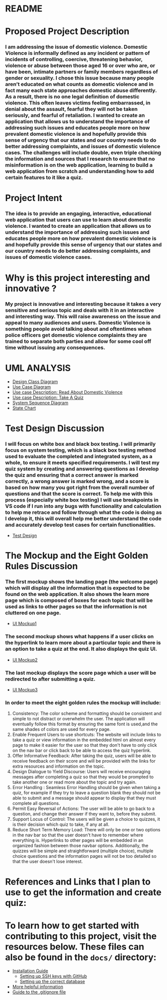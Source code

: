 # README

# Proposed Project Description

### I am addressing the issue of domestic violence. Domestic Violence is informally defined as any incident or pattern of incidents of controlling, coercive, threatening behavior, violence or abuse between those aged 16 or over who are, or have been, intimate partners or family members regardless of gender or sexuality. I chose this issue because many people aren’t educated on what counts as domestic violence and in fact many each state approaches domestic abuse differently. As a result, there is no one legal definition of domestic violence. This often leaves victims feeling embarrassed, in denial about the assault, fearful they will not be taken seriously, and fearful of retaliation. I wanted to create an application that allows us to understand the importance of addressing such issues and educates people more on how prevalent domestic violence is and hopefully provide this sense of urgency that our states and our country needs to do better addressing complaints, and issues of domestic violence cases. The challenges will include double, even triple checking the information and sources that I research to ensure that no misinformation is on the web application, learning to build a web application from scratch and understanding how to add certain features to it like a quiz.  

# Project Intent 

### The idea is to provide an engaging, interactive, educational web application that users can use to learn about domestic violence. I wanted to create an application that allows us to understand the importance of addressing such issues and educates people more on how prevalent domestic violence is and hopefully provide this sense of urgency that our states and our country needs to do better addressing complaints, and issues of domestic violence cases. 

# Why is this project interesting and innovative ? 

### My project is innovative and interesting because it takes a very sensitive and serious topic and deals with it in an interactive and interesting way. This will raise awareness on the issue and appeal to many audiences and users. Domestic Violence is something people avoid talking about and oftentimes when police officers get domestic violence complaints they are trained to separate both parties and allow for some cool off time without issuing any consequences. 


# UML ANALYSIS 

* [Design Class Diagram](docs/Design_Class_Diagram.jpeg)
* [Use Case Diagram](docs/Use_Case_Diagram.jpeg)
* [Use case Description: Read About Domestic Violence](docs/Use_Case_Description1.jpeg)
* [Use case Description: Take A Quiz](docs/Use_Case_Description2.jpeg)
* [System Sequence Diagram](docs/System_Sequence_Diagram.jpeg)
* [State Chart](docs/State_Chart.jpeg)

# Test Design Discussion

### I will focus on white box and black box testing. I will primarily focus on system testing, which is a black box testing method used to evaluate the completed and integrated system, as a whole, to ensure it meets specified requirements. I will test my quiz system by creating and answering questions as I develop the quiz and ensuring that a correct answer is marked correctly, a wrong answer is marked wrong, and a score is based on how many you got right from the overall number of questions and that the score is correct. To help me with this process (especially white box testing) I will use breakpoints in VS code if I run into any bugs with functionality and calculation to help me retrace and follow through what the code is doing as I develop it, this will overall help me better understand the code and accurately develop test cases for certain functionalities. 

* [Test Design](docs/Test_Design.jpeg)


# The Mockup and the Eight Golden Rules Discussion
### The first mockup shows the landing page (the welcome page) which will display all the information that is expected to be found on the web application. It also shows the learn more page which is composed of boxes for each topic that will be used as links to other pages so that the information is not cluttered on one page. 
  * [UI Mockup1](docs/UI_Mockup1.jpg)
### The second mockup shows what happens if a user clicks on the hyperlink to learn more about a particular topic and there is an option to take a quiz at the end. It also displays the quiz UI. 
  * [UI Mockup2](docs/UI_Mockup2.jpg)

### The last mockup displays the score page which a user will be redirected to after submitting a quiz. 

  * [UI Mockup3](docs/UI_Mockup2.jpg)

### In order to meet the eight golden rules the mockup will include: 

1. Consistency: The color scheme and formatting should be consistent and simple to not distract or overwhelm the user. The application will eventually follow this format by ensuring the same font is used,and the same shades of colors are used for every page.
2. Enable Frequent Users to use shortcuts: The website will include links to take a quiz or view information in the embedded html on almost every page to make it easier for the user so that they don't have to only click on the nav bar or click back to be able to access the quiz hyperlink.
3. Offer Informative Feedback: After taking the quiz, users will be able to receive feedback on their score and will be provided with the links for extra resources and information on the topic.
4. Design Dialogue to Yield Discourse:  Users will receive encouraging messages after completing a quiz so that they would be prompted to take another one or read more about the topic and try again.
5. Error Handling : Seamless Error Handling should be given when taking a quiz, for example if they try to leave a question blank they should not be able to submit and a message should appear to display that they must complete all questions.
6. Permit Easy Reversal of Actions: The user will be able to go back to a question, and change their answer if they want to, before they submit.
7. Support Locus of Control: The users will be given a choice to quizzes, it is their decision which quiz to take, if any at all.
8. Reduce Short Term Memory Load: There will only be one or two options in the nav bar so that the user doesn't have to remember where everything is. Hyperlinks to other pages will be embedded in an organized fashion between those navbar options. Additionally, the quizzes will be simple and straightforward (multiple choice), multiple choice questions and the information pages will not be too detailed so that the user doesn't lose interest.


# References and Links that I plan to use to get the information and create quiz: 



# To learn how to get started with contributing to this project, visit the resources below. These files can also be found in the `docs/` directory:

* [Installation Guide](docs/Installation_Guide.md)
  * [Setting up SSH keys with GitHub](docs/Setting_up_SSH_keys_GitHub.md)
  * [Setting up the correct database](docs/SQLite3_to_Postgres_on_Rails.md)
* [More helpful information](docs/More_helpful_info.md)
* [Guide to the .gitignore file](docs/.gitignore_Guide.md)

